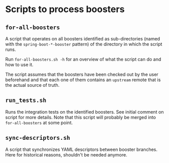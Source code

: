 # Scripts to process boosters

## `for-all-boosters`

A script that operates on all boosters identified as sub-directories (named with the `spring-boot-*-booster` pattern) of the directory in which the script runs. 

Run `for-all-boosters.sh -h` for an overview of what the script can do and how to use it.

The script assumes that the boosters have been checked out by the user beforehand and that each one of them contains an `upstream` remote that is the actual source of truth. 

## `run_tests.sh`

Runs the integration tests on the identified boosters. See initial comment on script for more details. Note that this script will probably be merged into `for-all-boosters` at some point.

## `sync-descriptors.sh`

A script that synchronizes YAML descriptors between booster branches. Here for historical reasons, shouldn't be needed anymore.
